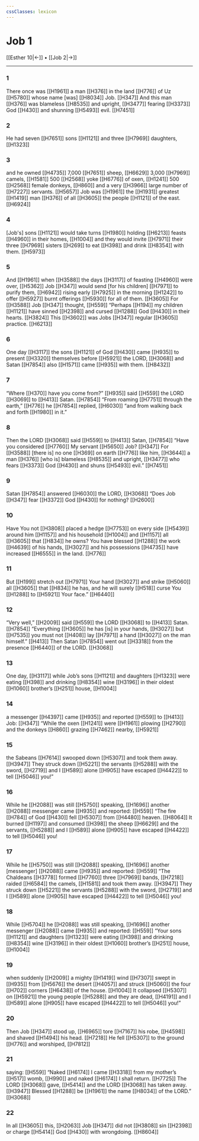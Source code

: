 ```yaml
---
cssClasses: lexicon
---
```


# Job 1

[[Esther 10|←]] • [[Job 2|→]]

---

### 1
There once was [[H1961]] a man [[H376]] in the land [[H776]] of Uz [[H5780]] whose name [was] [[H8034]] Job. [[H347]] And this man [[H376]] was blameless [[H8535]] and upright, [[H3477]] fearing [[H3373]] God [[H430]] and shunning [[H5493]] evil. [[H7451]]

### 2
He had seven [[H7651]] sons [[H1121]] and three [[H7969]] daughters, [[H1323]]

### 3
and he owned [[H4735]] 7,000 [[H7651]] sheep, [[H6629]] 3,000 [[H7969]] camels, [[H1581]] 500 [[H2568]] yoke [[H6776]] of oxen, [[H1241]] 500 [[H2568]] female donkeys, [[H860]] and a very [[H3966]] large number of [[H7227]] servants. [[H5657]] Job was [[H1961]] the [[H1931]] greatest [[H1419]] man [[H376]] of all [[H3605]] the people [[H1121]] of the east. [[H6924]]

### 4
[Job's] sons [[H1121]] would take turns [[H1980]] holding [[H6213]] feasts [[H4960]] in their homes, [[H1004]] and they would invite [[H7971]] their three [[H7969]] sisters [[H269]] to eat [[H398]] and drink [[H8354]] with them. [[H5973]]

### 5
And [[H1961]] when [[H3588]] the days [[H3117]] of feasting [[H4960]] were over, [[H5362]] Job [[H347]] would send [for his children] [[H7971]] to purify them, [[H6942]] rising early [[H7925]] in the morning [[H1242]] to offer [[H5927]] burnt offerings [[H5930]] for all of them. [[H3605]] For [[H3588]] Job [[H347]] thought, [[H559]] “Perhaps [[H194]] my children [[H1121]] have sinned [[H2398]] and cursed [[H1288]] God [[H430]] in their hearts. [[H3824]] This [[H3602]] was Jobs [[H347]] regular [[H3605]] practice. [[H6213]]

### 6
One day [[H3117]] the sons [[H1121]] of God [[H430]] came [[H935]] to present [[H3320]] themselves before [[H5921]] the LORD, [[H3068]] and Satan [[H7854]] also [[H1571]] came [[H935]] with them. [[H8432]]

### 7
“Where [[H370]] have you come from?” [[H935]] said [[H559]] the LORD [[H3069]] to [[H413]] Satan. [[H7854]] “From roaming [[H7751]] through the earth,” [[H776]] he [[H7854]] replied, [[H6030]] “and from walking back and forth [[H1980]] in it.” 

### 8
Then the LORD [[H3068]] said [[H559]] to [[H413]] Satan, [[H7854]] “Have you considered [[H7760]] My servant [[H5650]] Job? [[H347]] For [[H3588]] [there is] no one [[H369]] on earth [[H776]] like him, [[H3644]] a man [[H376]] [who is] blameless [[H8535]] and upright, [[H3477]] who fears [[H3373]] God [[H430]] and shuns [[H5493]] evil.” [[H7451]]

### 9
Satan [[H7854]] answered [[H6030]] the LORD, [[H3068]] “Does Job [[H347]] fear [[H3372]] God [[H430]] for nothing? [[H2600]]

### 10
Have You not [[H3808]] placed a hedge [[H7753]] on every side [[H5439]] around him [[H1157]] and his household [[H1004]] and [[H1157]] all [[H3605]] that [[H834]] he owns?  You have blessed [[H1288]] the work [[H4639]] of his hands, [[H3027]] and his possessions [[H4735]] have increased [[H6555]] in the land. [[H776]]

### 11
But [[H199]] stretch out [[H7971]] Your hand [[H3027]] and strike [[H5060]] all [[H3605]] that [[H834]] he has,  and he will surely [[H518]] curse You [[H1288]] to [[H5921]] Your face.” [[H6440]]

### 12
“Very well,” [[H2009]] said [[H559]] the LORD [[H3068]] to [[H413]] Satan. [[H7854]] “Everything [[H3605]] he has [is]  in your hands, [[H3027]] but [[H7535]] you must not [[H408]] lay [[H7971]] a hand [[H3027]] on the man himself.” [[H413]] Then Satan [[H7854]] went out [[H3318]] from the presence [[H6440]] of the LORD. [[H3068]]

### 13
One day, [[H3117]] while Job’s sons [[H1121]] and daughters [[H1323]] were eating [[H398]] and drinking [[H8354]] wine [[H3196]] in their oldest [[H1060]] brother’s [[H251]] house, [[H1004]]

### 14
a messenger [[H4397]] came [[H935]] and reported [[H559]] to [[H413]] Job: [[H347]] “While the oxen [[H1241]] were [[H1961]] plowing [[H2790]] and the donkeys [[H860]] grazing [[H7462]] nearby, [[H5921]]

### 15
the Sabeans [[H7614]] swooped down [[H5307]] and took them away. [[H3947]] They struck down [[H5221]] the servants [[H5288]] with the sword, [[H2719]] and I [[H589]] alone [[H905]] have escaped [[H4422]] to tell [[H5046]] you!” 

### 16
While he [[H2088]] was still [[H5750]] speaking, [[H1696]] another [[H2088]] messenger came [[H935]] and reported: [[H559]] “The fire [[H784]] of God [[H430]] fell [[H5307]] from [[H4480]] heaven. [[H8064]] It burned [[H1197]] and consumed [[H398]] the sheep [[H6629]] and the servants, [[H5288]] and I [[H589]] alone [[H905]] have escaped [[H4422]] to tell [[H5046]] you! 

### 17
While he [[H5750]] was still [[H2088]] speaking, [[H1696]] another [messenger] [[H2088]] came [[H935]] and reported: [[H559]] “The Chaldeans [[H3778]] formed [[H7760]] three [[H7969]] bands, [[H7218]] raided [[H6584]] the camels, [[H1581]] and took them away. [[H3947]] They struck down [[H5221]] the servants [[H5288]] with the sword, [[H2719]] and I [[H589]] alone [[H905]] have escaped [[H4422]] to tell [[H5046]] you! 

### 18
While [[H5704]] he [[H2088]] was still speaking, [[H1696]] another messenger [[H2088]] came [[H935]] and reported: [[H559]] “Your sons [[H1121]] and daughters [[H1323]] were eating [[H398]] and drinking [[H8354]] wine [[H3196]] in their oldest [[H1060]] brother’s [[H251]] house, [[H1004]]

### 19
when suddenly [[H2009]] a mighty [[H1419]] wind [[H7307]] swept in [[H935]] from [[H5676]] the desert [[H4057]] and struck [[H5060]] the four [[H702]] corners [[H6438]] of the house. [[H1004]] It collapsed [[H5307]] on [[H5921]] the young people [[H5288]] and they are dead, [[H4191]] and I [[H589]] alone [[H905]] have escaped [[H4422]] to tell [[H5046]] you!” 

### 20
Then Job [[H347]] stood up, [[H6965]] tore [[H7167]] his robe, [[H4598]] and shaved [[H1494]] his head. [[H7218]] He fell [[H5307]] to the ground [[H776]] and worshiped, [[H7812]]

### 21
saying: [[H559]] “Naked [[H6174]] I came [[H3318]] from my mother’s [[H517]] womb, [[H990]] and naked [[H6174]] I shall return. [[H7725]] The LORD [[H3068]] gave, [[H5414]] and the LORD [[H3068]] has taken away. [[H3947]] Blessed [[H1288]] be [[H1961]] the name [[H8034]] of the LORD.” [[H3068]]

### 22
In all [[H3605]] this, [[H2063]] Job [[H347]] did not [[H3808]] sin [[H2398]] or charge [[H5414]] God [[H430]] with wrongdoing. [[H8604]]

